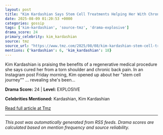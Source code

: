 ```yaml
---
layout: post
title: "Kim Kardashian Says Stem Cell Treatments Helping Her With Chronic Back Pain""
date: 2025-08-09 01:20:53 +0000
categories: gossip
tags: ['kim-kardashian', 'source-tmz', 'drama-explosive']
drama_score: 24
primary_celebrity: kim_kardashian
source: tmz
source_url: "https://www.tmz.com/2025/08/08/kim-kardashian-stem-cell-treatments/""
mentions: {'kardashian': 6, 'kim_kardashian': 18}
---
```


Kim Kardashian is praising the benefits of a regenerative medical procedure she says cured her from a torn shoulder and chronic back pain. In an Instagram post Friday morning, Kim opened up about her "stem cell journey"" ... revealing she's been…

**Drama Score:** 24 | **Level:** EXPLOSIVE

**Celebrities Mentioned:** Kardashian, Kim Kardashian

[Read full article at Tmz](https://www.tmz.com/2025/08/08/kim-kardashian-stem-cell-treatments/)

---
*This post was automatically generated from RSS feeds. Drama scores are calculated based on mention frequency and source reliability.*

